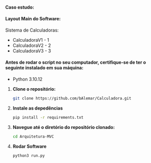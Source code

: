 #### Caso estudo:



#### Layout Main do Software:
   Sistema de Calculadoras:

* CalculadoraV1 - 1
* CalculadoraV2 - 2
* CalculadoraV3 - 3



#### Antes de rodar o script no seu computador, certifique-se de ter o seguinte instalado em sua máquina:
* Python 3.10.12


1. **Clone o repositório:**
   ```bash
   git clone https://github.com/bAlemar/Calculadora.git

4. **Instale as depedências**
   ```bash
   pip install -r requirements.txt

2. **Navegue até o diretório do repositório clonado:**
   ```bash
   cd Arquitetura-MVC

4. **Rodar Software**
   ```bash
   python3 run.py 